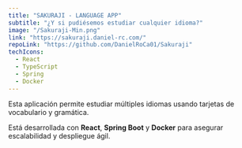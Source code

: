 ```yaml
---
title: "SAKURAJI - LANGUAGE APP"
subtitle: "¿Y si pudiésemos estudiar cualquier idioma?"
image: "/Sakuraji-Min.png"
link: "https://sakuraji.daniel-rc.com/"
repoLink: "https://github.com/DanielRoCa01/Sakuraji"
techIcons:
  - React
  - TypeScript
  - Spring
  - Docker
---
```


Esta aplicación permite estudiar múltiples idiomas usando tarjetas de vocabulario y gramática.

Está desarrollada con **React**, **Spring Boot** y **Docker** para asegurar escalabilidad y despliegue ágil.
